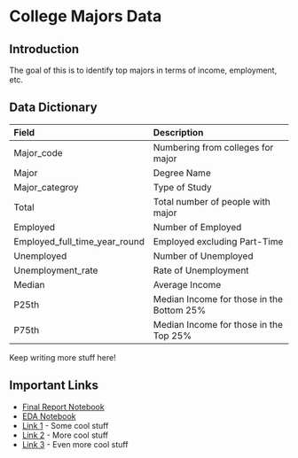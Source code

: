 # College Majors Data

## Introduction

The goal of this is to identify top majors in terms of income, employment, etc.

## Data Dictionary

| Field | Description |
| :--- | :--- |
| Major_code | Numbering from colleges for major |
| Major | Degree Name |
| Major_categroy | Type of Study |
| Total | Total number of people with major |
| Employed | Number of Employed |
| Employed_full_time_year_round | Employed excluding Part-Time |
| Unemployed | Number of Unemployed |
| Unemployment_rate | Rate of Unemployment |
| Median | Average Income |
| P25th | Median Income for those in the Bottom 25% |
| P75th | Median Income for those in the Top 25% |



Keep writing more stuff here!

## Important Links

* [Final Report Notebook](report.ipynb)
* [EDA Notebook](eda.ipynb)
* [Link 1](http://www.google.com) - Some cool stuff
* [Link 2](http://www.google.com) - More cool stuff
* [Link 3](http://www.google.com) - Even more cool stuff
